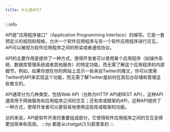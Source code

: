 ```yaml
---
title: 什么是API?
---
```

:::info

API是"应用程序接口"（Application Programming Interface）的缩写。它是一套预定义的规则和规格，允许一个软件应用程序与另一个软件应用程序进行交互。API可以被视为软件应用程序之间的桥梁或者通信协议。

API的主要作用是提供了一种方式，使得开发者可以使用某个应用程序（如操作系统、数据库管理系统或者其他服务）的特定功能，而无需了解这个应用程序的内部细节。例如，如果你想在你的网站上显示一些来自Twitter的推文，你可以使用Twitter的API来实现这个功能，而无需了解Twitter是如何在其后台存储和管理这些推文的。

API通常分为几种类型，包括Web API（也称为HTTP API或REST API），这种API通常用于网络服务和应用程序之间的交互；还有库或框架的API，这种API提供了一种方式，使得开发者可以更容易地使用这些库或框架的功能。

总的来说，API是软件开发的重要组成部分，它使得软件应用程序之间的交互变得更加简单和高效。
:::tip
都是从chatgpt(3.5)那里拿的
:::

